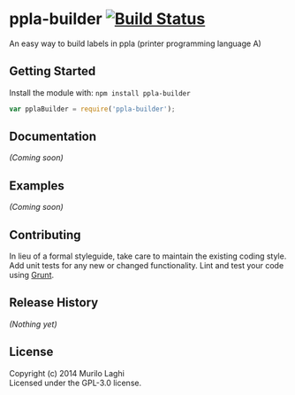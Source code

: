 # ppla-builder [![Build Status](https://secure.travis-ci.org/laghi/ppla-builder.png?branch=master)](http://travis-ci.org/laghi/ppla-builder)

An easy way to build labels in ppla (printer programming language A)

## Getting Started
Install the module with: `npm install ppla-builder`

```javascript
var pplaBuilder = require('ppla-builder');
```

## Documentation
_(Coming soon)_

## Examples
_(Coming soon)_

## Contributing
In lieu of a formal styleguide, take care to maintain the existing coding style. Add unit tests for any new or changed functionality. Lint and test your code using [Grunt](http://gruntjs.com/).

## Release History
_(Nothing yet)_

## License
Copyright (c) 2014 Murilo Laghi  
Licensed under the GPL-3.0 license.
